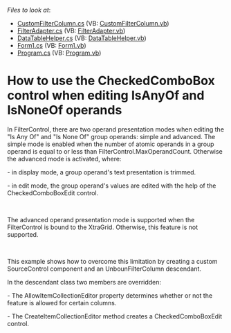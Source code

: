 <!-- default file list -->
*Files to look at*:

* [CustomFilterColumn.cs](./CS/B217847Example/Custom/CustomFilterColumn.cs) (VB: [CustomFilterColumn.vb](./VB/B217847Example/Custom/CustomFilterColumn.vb))
* [FilterAdapter.cs](./CS/B217847Example/Custom/FilterAdapter.cs) (VB: [FilterAdapter.vb](./VB/B217847Example/Custom/FilterAdapter.vb))
* [DataTableHelper.cs](./CS/B217847Example/DataHelpers/DataTableHelper.cs) (VB: [DataTableHelper.vb](./VB/B217847Example/DataHelpers/DataTableHelper.vb))
* [Form1.cs](./CS/B217847Example/Form1.cs) (VB: [Form1.vb](./VB/B217847Example/Form1.vb))
* [Program.cs](./CS/B217847Example/Program.cs) (VB: [Program.vb](./VB/B217847Example/Program.vb))
<!-- default file list end -->
# How to use the CheckedComboBox control when editing IsAnyOf and IsNoneOf operands


<p>In FilterControl, there are two operand presentation modes when editing the "Is Any Of" and "Is None Of" group operands: simple and advanced. The simple mode is enabled when the number of atomic operands in a group operand is equal to or less than FilterControl.MaxOperandCount. Otherwise the advanced mode is activated, where:</p><p>- in display mode, a group operand's text presentation is trimmed. </p><p>- in edit mode, the group operand's values are edited with the help of the CheckedComboBoxEdit control. </p><br />
<p>The advanced operand presentation mode is supported when the FilterControl is bound to the XtraGrid. Otherwise, this feature is not supported.</p><br />
<p>This example shows how to overcome this limitation by creating a custom SourceControl component and an UnbounFilterColumn descendant.</p><p>In the descendant class two members are overridden:</p><p>- The AllowItemCollectionEditor property determines whether or not the feature is allowed for certain columns.</p><p>- The CreateItemCollectionEditor method creates a CheckedComboBoxEdit control.</p>

<br/>


